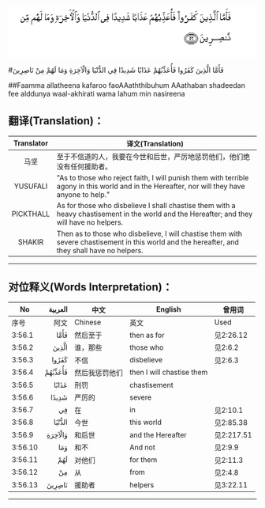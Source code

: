 ![003:056](images/003_056.gif)

#فَأَمَّا الَّذِينَ كَفَرُوا فَأُعَذِّبُهُمْ عَذَابًا شَدِيدًا فِي الدُّنْيَا وَالْآخِرَةِ وَمَا لَهُمْ مِنْ نَاصِرِينَ 

##Faamma allatheena kafaroo faoAAaththibuhum AAathaban shadeedan fee alddunya waal-akhirati wama lahum min nasireena 

## 翻译(Translation)：

| Translator | 译文(Translation)                                            |
| :--------: | ------------------------------------------------------------ |
|    马坚    | 至于不信道的人，我要在今世和后世，严厉地惩罚他们，他们绝没有任何援助者。 |
|  YUSUFALI  | "As to those who reject faith, I will punish them with terrible agony in this world and in the Hereafter, nor will they have anyone to help." |
| PICKTHALL  | As for those who disbelieve I shall chastise them with a heavy chastisement in the world and the Hereafter; and they will have no helpers. |
|   SHAKIR   | Then as to those who disbelieve, I will chastise them with severe chastisement in this world and the hereafter, and they shall have no helpers. |

---

## 对位释义(Words Interpretation)：

| No   | العربية | 中文    | English | 曾用词 |
| ---- | ------: | ------- | ------- | ------ |
| 序号 |    阿文 | Chinese | 英文    | Used   |
| 3:56.1  | فَأَمَّا    | 然后至于       | then as for               | 见2:26.12  |
| 3:56.2  | الَّذِينَ   | 谁，那些       | those who                 | 见2:6.2    |
| 3:56.3  | كَفَرُوا   | 不信           | disbelieve                | 见2:6.3    |
| 3:56.4  | فَأُعَذِّبُهُمْ | 然后我惩罚他们 | then I will chastise them |            |
| 3:56.5  | عَذَابًا   | 刑罚           | chastisement              |            |
| 3:56.6  | شَدِيدًا   | 严厉的         | severe                    |            |
| 3:56.7  | فِي      | 在             | in                        | 见2:10.1   |
| 3:56.8  | الدُّنْيَا  | 今世           | this world                | 见2:85.38  |
| 3:56.9  | وَالْآخِرَةِ | 和后世         | and the Hereafter         | 见2:217.51 |
| 3:56.10 | وَمَا     | 和不           | And not                   | 见2:9.9    |
| 3:56.11 | لَهُمْ     | 对他们         | for them                  | 见2:11.3   |
| 3:56.12 | مِنْ      | 从             | from                      | 见2:4.8    |
| 3:56.13 | نَاصِرِينَ  | 援助者         | helpers                   | 见3:22.11  |

---
